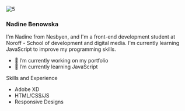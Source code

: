 ![5](https://github.com/NadineBenowska/NadineBenowska/assets/94540179/b78e84e0-8689-4915-8067-b23d09b32d32)

### Nadine Benowska

I'm Nadine from Nesbyen, and I'm a front-end development student at Noroff - School of development and digital media. I'm currently learning JavaScript to improve my programming skills.




- 🔭 I’m currently working on my portfolio
- 🌱 I’m currently learning JavaScript

Skills and Experience

- Adobe XD
- HTML/CSS/JS
- Responsive Designs





